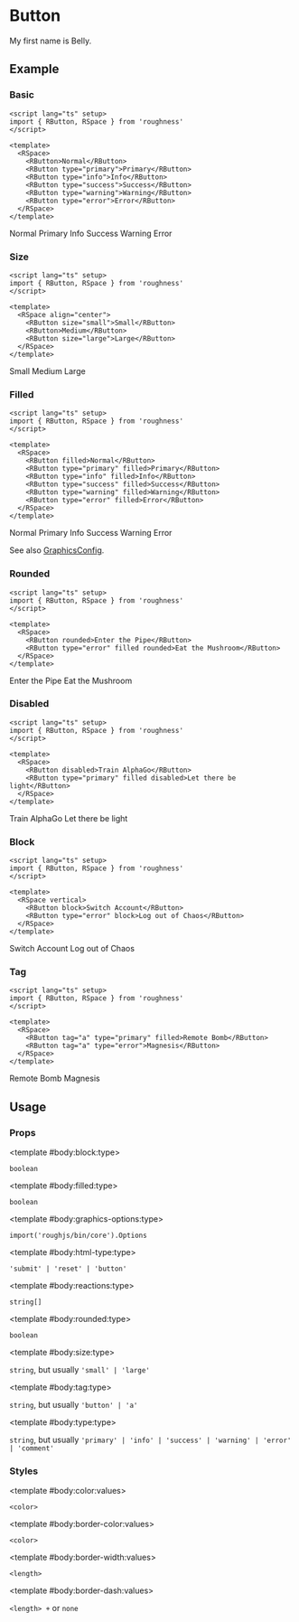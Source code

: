 <script lang="ts" setup>
import { RButton, RDetails, RSpace, RTable } from 'roughness'
</script>

# Button

My first name is Belly.

## Example

### Basic

<RDetails>
  <template #summary>Show Code</template>

```vue
<script lang="ts" setup>
import { RButton, RSpace } from 'roughness'
</script>

<template>
  <RSpace>
    <RButton>Normal</RButton>
    <RButton type="primary">Primary</RButton>
    <RButton type="info">Info</RButton>
    <RButton type="success">Success</RButton>
    <RButton type="warning">Warning</RButton>
    <RButton type="error">Error</RButton>
  </RSpace>
</template>
```

</RDetails>

<RSpace>
  <RButton>Normal</RButton>
  <RButton type="primary">Primary</RButton>
  <RButton type="info">Info</RButton>
  <RButton type="success">Success</RButton>
  <RButton type="warning">Warning</RButton>
  <RButton type="error">Error</RButton>
</RSpace>

### Size

<RDetails>
  <template #summary>Show Code</template>

```vue
<script lang="ts" setup>
import { RButton, RSpace } from 'roughness'
</script>

<template>
  <RSpace align="center">
    <RButton size="small">Small</RButton>
    <RButton>Medium</RButton>
    <RButton size="large">Large</RButton>
  </RSpace>
</template>
```

</RDetails>

<RSpace align="center">
  <RButton size="small">Small</RButton>
  <RButton>Medium</RButton>
  <RButton size="large">Large</RButton>
</RSpace>

### Filled

<RDetails>
  <template #summary>Show Code</template>

```vue
<script lang="ts" setup>
import { RButton, RSpace } from 'roughness'
</script>

<template>
  <RSpace>
    <RButton filled>Normal</RButton>
    <RButton type="primary" filled>Primary</RButton>
    <RButton type="info" filled>Info</RButton>
    <RButton type="success" filled>Success</RButton>
    <RButton type="warning" filled>Warning</RButton>
    <RButton type="error" filled>Error</RButton>
  </RSpace>
</template>
```

</RDetails>

<RSpace>
  <RButton filled>Normal</RButton>
  <RButton type="primary" filled>Primary</RButton>
  <RButton type="info" filled>Info</RButton>
  <RButton type="success" filled>Success</RButton>
  <RButton type="warning" filled>Warning</RButton>
  <RButton type="error" filled>Error</RButton>
</RSpace>

See also [GraphicsConfig](/components/graphics#configuration).

### Rounded

<RDetails>
  <template #summary>Show Code</template>

```vue
<script lang="ts" setup>
import { RButton, RSpace } from 'roughness'
</script>

<template>
  <RSpace>
    <RButton rounded>Enter the Pipe</RButton>
    <RButton type="error" filled rounded>Eat the Mushroom</RButton>
  </RSpace>
</template>
```

</RDetails>

<RSpace>
  <RButton rounded>Enter the Pipe</RButton>
  <RButton type="error" filled rounded>Eat the Mushroom</RButton>
</RSpace>

### Disabled

<RDetails>
  <template #summary>Show Code</template>

```vue
<script lang="ts" setup>
import { RButton, RSpace } from 'roughness'
</script>

<template>
  <RSpace>
    <RButton disabled>Train AlphaGo</RButton>
    <RButton type="primary" filled disabled>Let there be light</RButton>
  </RSpace>
</template>
```

</RDetails>

<RSpace>
  <RButton disabled>Train AlphaGo</RButton>
  <RButton type="primary" filled disabled>Let there be light</RButton>
</RSpace>

### Block

<RDetails>
  <template #summary>Show Code</template>

```vue
<script lang="ts" setup>
import { RButton, RSpace } from 'roughness'
</script>

<template>
  <RSpace vertical>
    <RButton block>Switch Account</RButton>
    <RButton type="error" block>Log out of Chaos</RButton>
  </RSpace>
</template>
```

</RDetails>

<RSpace vertical>
  <RButton block>Switch Account</RButton>
  <RButton type="error" block>Log out of Chaos</RButton>
</RSpace>

### Tag

<RDetails>
  <template #summary>Show Code</template>

```vue
<script lang="ts" setup>
import { RButton, RSpace } from 'roughness'
</script>

<template>
  <RSpace>
    <RButton tag="a" type="primary" filled>Remote Bomb</RButton>
    <RButton tag="a" type="error">Magnesis</RButton>
  </RSpace>
</template>
```

</RDetails>

<RSpace>
  <RButton tag="a" type="primary" filled>Remote Bomb</RButton>
  <RButton tag="a" type="error">Magnesis</RButton>
</RSpace>

## Usage

### Props

<RSpace overflow>
<RTable
  :columns="['name', 'type', 'default', 'description']"
  :rows="['block', 'filled', 'graphics-options', 'html-type', 'reactions', 'rounded', 'size', 'tag', 'type']"
>
  <template #body:*:name="{ row }">{{ row }}</template>

  <template #body:block:type>

  `boolean`

  </template>
  <template #body:block:default>

  `false`

  </template>
  <template #body:block:description>
    Whether the button is displayed as block.
  </template>

  <template #body:filled:type>

  `boolean`

  </template>
  <template #body:filled:default>

  `false`

  </template>
  <template #body:filled:description>
    Whether the button is filled with its color.
  </template>

  <template #body:graphics-options:type>

  `import('roughjs/bin/core').Options`

  </template>
  <template #body:graphics-options:description>

  [Options for Rough.js](https://github.com/rough-stuff/rough/wiki#options).

  See [Graphics Configuration](/components/graphics#component-prop).

  </template>

  <template #body:html-type:type>

  `'submit' | 'reset' | 'button'`

  </template>
  <template #body:html-type:description>

  [The `type` attribute of `HTMLButtonElement`](https://developer.mozilla.org/en-US/docs/Web/API/HTMLButtonElement#htmlbuttonelement.type).

  </template>

  <template #body:reactions:type>

  `string[]`

  </template>
  <template #body:reactions:default>

  `['hover', 'focus', 'active']`

  </template>
  <template #body:reactions:description>

  States that trigger graphics redrawing.

  See [Reactions](/guide/theme#reactions).

  </template>

  <template #body:rounded:type>

  `boolean`

  </template>
  <template #body:rounded:default>

  `false`

  </template>
  <template #body:rounded:description>
    Whether the button is round.
  </template>

  <template #body:size:type>

  `string`, but usually `'small' | 'large'`

  </template>
  <template #body:size:description>
    Button size type. It's actually just a class name, so you can also pass in another value and declare custom styles for it.
  </template>

  <template #body:tag:type>

  `string`, but usually `'button' | 'a'`

  </template>
  <template #body:tag:default>

  `'button'`

  </template>
  <template #body:tag:description>
    HTML tag for rendering the button.
  </template>

  <template #body:type:type>

  `string`, but usually `'primary' | 'info' | 'success' | 'warning' | 'error' | 'comment'`

  </template>
  <template #body:type:description>

  Button style type. It's actually just a class name, so you can also pass in another value and declare custom styles for it.

  See also [Color Styles](/guide/theme#color-styles).

  </template>
</RTable>
</RSpace>

### Styles

<RSpace overflow>
<RTable
  :columns="['name', 'values', 'default', 'description']"
  :rows="['color', 'border-color', 'border-width', 'border-dash']"
>
  <template #body:*:name="{ row }">--r-button-{{ row }}</template>

  <template #body:color:values>

  `<color>`

  </template>
  <template #body:color:default>

  `var(--r-common-text-color)` for `default` `type`, other theme colors for other `type`

  </template>
  <template #body:color:description>
    Color of the button text.
  </template>

  <template #body:border-color:values>

  `<color>`

  </template>
  <template #body:border-color:default>

  `var(--r-button-color)`

  </template>
  <template #body:border-color:description>
    Color of the button border.
  </template>

  <template #body:border-width:values>

  `<length>`

  </template>
  <template #body:border-width:default>

  `2px` when focused or active, `1px` else

  </template>
  <template #body:border-width:description>
    Width of the button border.
  </template>

  <template #body:border-dash:values>

  `<length> +` or `none`

  </template>
  <template #body:border-dash:default>

  `8px` when hovered, `none` else

  </template>
  <template #body:border-dash:description>

  List of comma and/or whitespace separated the lengths of alternating dashes and gaps of the button border.

  An odd number of values will be repeated to yield an even number of values. Thus, `8` is equivalent to `8 8`.

  See [`stroke-dasharray`](https://developer.mozilla.org/en-US/docs/Web/SVG/Attribute/stroke-dasharray).

  </template>
</RTable>
</RSpace>
